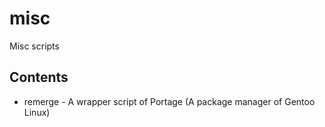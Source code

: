 # misc
Misc scripts

## Contents
- remerge - A wrapper script of Portage (A package manager of Gentoo Linux)

